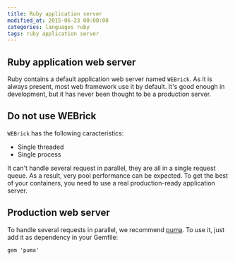 ```yaml
---
title: Ruby application server
modified_at: 2015-06-23 00:00:00
categories: languages ruby
tags: ruby application server
---
```


## Ruby application web server

Ruby contains a default application web server named `WEBrick`. As it is always present, most web framework use it by default. It's good enough in
development, but it has never been thought to be a production server.

## Do not use WEBrick

`WEBrick` has the following caracteristics:

* Single threaded
* Single process

It can't handle several request in parallel, they are all in a single request queue. As a result, very pool performance can be expected. To get
the best of your containers, you need to use a real production-ready application server.

## Production web server

To handle several requests in parallel, we recommend [puma](http://puma.io). To use it, just add it as dependency in your Gemfile:

```text
gem 'puma'
```
